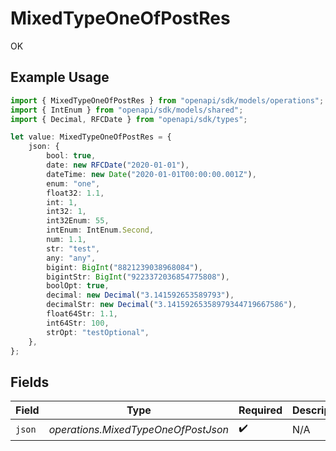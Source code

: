 # MixedTypeOneOfPostRes

OK

## Example Usage

```typescript
import { MixedTypeOneOfPostRes } from "openapi/sdk/models/operations";
import { IntEnum } from "openapi/sdk/models/shared";
import { Decimal, RFCDate } from "openapi/sdk/types";

let value: MixedTypeOneOfPostRes = {
    json: {
        bool: true,
        date: new RFCDate("2020-01-01"),
        dateTime: new Date("2020-01-01T00:00:00.001Z"),
        enum: "one",
        float32: 1.1,
        int: 1,
        int32: 1,
        int32Enum: 55,
        intEnum: IntEnum.Second,
        num: 1.1,
        str: "test",
        any: "any",
        bigint: BigInt("8821239038968084"),
        bigintStr: BigInt("9223372036854775808"),
        boolOpt: true,
        decimal: new Decimal("3.141592653589793"),
        decimalStr: new Decimal("3.14159265358979344719667586"),
        float64Str: 1.1,
        int64Str: 100,
        strOpt: "testOptional",
    },
};
```

## Fields

| Field                               | Type                                | Required                            | Description                         |
| ----------------------------------- | ----------------------------------- | ----------------------------------- | ----------------------------------- |
| `json`                              | *operations.MixedTypeOneOfPostJson* | :heavy_check_mark:                  | N/A                                 |